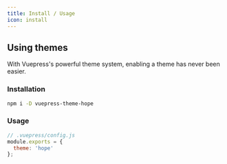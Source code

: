 ```yaml
---
title: Install / Usage
icon: install
---
```


## Using themes

With Vuepress's powerful theme system, enabling a theme has never been easier.

### Installation

```bash
npm i -D vuepress-theme-hope
```

### Usage

```js
// .vuepress/config.js
module.exports = {
  theme: 'hope'
};
```
